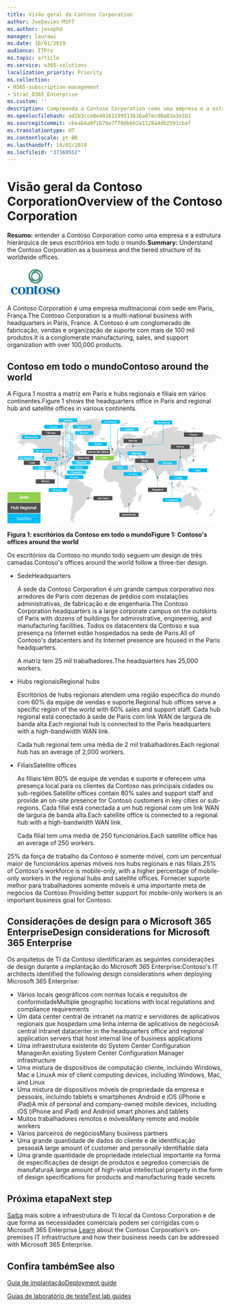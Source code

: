 ```yaml
---
title: Visão geral da Contoso Corporation
author: JoeDavies-MSFT
ms.author: josephd
manager: laurawi
ms.date: 10/01/2019
audience: ITPro
ms.topic: article
ms.service: o365-solutions
localization_priority: Priority
ms.collection:
- M365-subscription-management
- Strat_O365_Enterprise
ms.custom: ''
description: Compreenda a Contoso Corporation como uma empresa e a estrutura hierárquica de seus escritórios em todo o mundo.
ms.openlocfilehash: ad2b3cce0e40161199513616a07ecd0a83a3e1b1
ms.sourcegitcommit: c6eab4a9f1b70e7ff0db6b2a1128a4db2591cbaf
ms.translationtype: HT
ms.contentlocale: pt-BR
ms.lasthandoff: 10/02/2019
ms.locfileid: "37369552"
---
```

# <a name="overview-of-the-contoso-corporation"></a><span data-ttu-id="5eb8e-103">Visão geral da Contoso Corporation</span><span class="sxs-lookup"><span data-stu-id="5eb8e-103">Overview of the Contoso Corporation</span></span>

<span data-ttu-id="5eb8e-104">**Resumo:** entender a Contoso Corporation como uma empresa e a estrutura hierárquica de seus escritórios em todo o mundo.</span><span class="sxs-lookup"><span data-stu-id="5eb8e-104">**Summary:** Understand the Contoso Corporation as a business and the tiered structure of its worldwide offices.</span></span>

![A Contoso Corporation](./media/contoso-overview/contoso-icon.png)

<span data-ttu-id="5eb8e-106">A Contoso Corporation é uma empresa multinacional com sede em Paris, França.</span><span class="sxs-lookup"><span data-stu-id="5eb8e-106">The Contoso Corporation is a multi-national business with headquarters in Paris, France.</span></span> <span data-ttu-id="5eb8e-107">A Contoso é um conglomerado de fabricação, vendas e organização de suporte com mais de 100 mil produtos.</span><span class="sxs-lookup"><span data-stu-id="5eb8e-107">It is a conglomerate manufacturing, sales, and support organization with over 100,000 products.</span></span>

## <a name="contoso-around-the-world"></a><span data-ttu-id="5eb8e-108">Contoso em todo o mundo</span><span class="sxs-lookup"><span data-stu-id="5eb8e-108">Contoso around the world</span></span>

<span data-ttu-id="5eb8e-109">A Figura 1 mostra a matriz em Paris e hubs regionais e filiais em vários continentes.</span><span class="sxs-lookup"><span data-stu-id="5eb8e-109">Figure 1 shows the headquarters office in Paris and regional hub and satellite offices in various continents.</span></span>

![Escritórios da Contoso em todo o mundo](./media/contoso-overview/contoso-overview-fig1.png)

<span data-ttu-id="5eb8e-111">**Figura 1: escritórios da Contoso em todo o mundo**</span><span class="sxs-lookup"><span data-stu-id="5eb8e-111">**Figure 1: Contoso's offices around the world**</span></span>
 
<span data-ttu-id="5eb8e-112">Os escritórios da Contoso no mundo todo seguem um design de três camadas.</span><span class="sxs-lookup"><span data-stu-id="5eb8e-112">Contoso's offices around the world follow a three-tier design.</span></span>

- <span data-ttu-id="5eb8e-113">Sede</span><span class="sxs-lookup"><span data-stu-id="5eb8e-113">Headquarters</span></span>

  <span data-ttu-id="5eb8e-114">A sede da Contoso Corporation é um grande campus corporativo nos arredores de Paris com dezenas de prédios com instalações administrativas, de fabricação e de engenharia.</span><span class="sxs-lookup"><span data-stu-id="5eb8e-114">The Contoso Corporation headquarters is a large corporate campus on the outskirts of Paris with dozens of buildings for administrative, engineering, and manufacturing facilities.</span></span> <span data-ttu-id="5eb8e-115">Todos os datacenters da Contoso e sua presença na Internet estão hospedados na sede de Paris.</span><span class="sxs-lookup"><span data-stu-id="5eb8e-115">All of Contoso's datacenters and its Internet presence are housed in the Paris headquarters.</span></span>

  <span data-ttu-id="5eb8e-116">A matriz tem 25 mil trabalhadores.</span><span class="sxs-lookup"><span data-stu-id="5eb8e-116">The headquarters has 25,000 workers.</span></span>

- <span data-ttu-id="5eb8e-117">Hubs regionais</span><span class="sxs-lookup"><span data-stu-id="5eb8e-117">Regional hubs</span></span>

  <span data-ttu-id="5eb8e-118">Escritórios de hubs regionais atendem uma região específica do mundo com 60% da equipe de vendas e suporte.</span><span class="sxs-lookup"><span data-stu-id="5eb8e-118">Regional hub offices serve a specific region of the world with 60% sales and support staff.</span></span> <span data-ttu-id="5eb8e-119">Cada hub regional está conectado à sede de Paris com link WAN de largura de banda alta.</span><span class="sxs-lookup"><span data-stu-id="5eb8e-119">Each regional hub is connected to the Paris headquarters with a high-bandwidth WAN link.</span></span>

  <span data-ttu-id="5eb8e-120">Cada hub regional tem uma média de 2 mil trabalhadores.</span><span class="sxs-lookup"><span data-stu-id="5eb8e-120">Each regional hub has an average of 2,000 workers.</span></span>

- <span data-ttu-id="5eb8e-121">Filiais</span><span class="sxs-lookup"><span data-stu-id="5eb8e-121">Satellite offices</span></span>

  <span data-ttu-id="5eb8e-122">As filiais têm 80% de equipe de vendas e suporte e oferecem uma presença local para os clientes da Contoso nas principais cidades ou sub-regiões.</span><span class="sxs-lookup"><span data-stu-id="5eb8e-122">Satellite offices contain 80% sales and support staff and provide an on-site presence for Contoso customers in key cities or sub-regions.</span></span> <span data-ttu-id="5eb8e-123">Cada filial está conectada a um hub regional com um link WAN de largura de banda alta.</span><span class="sxs-lookup"><span data-stu-id="5eb8e-123">Each satellite office is connected to a regional hub with a high-bandwidth WAN link.</span></span>

  <span data-ttu-id="5eb8e-124">Cada filial tem uma média de 250 funcionários.</span><span class="sxs-lookup"><span data-stu-id="5eb8e-124">Each satellite office has an average of 250 workers.</span></span>

<span data-ttu-id="5eb8e-125">25% da força de trabalho da Contoso é somente móvel, com um percentual maior de funcionários apenas móveis nos hubs regionais e nas filiais.</span><span class="sxs-lookup"><span data-stu-id="5eb8e-125">25% of Contoso's workforce is mobile-only, with a higher percentage of mobile-only workers in the regional hubs and satellite offices.</span></span> <span data-ttu-id="5eb8e-126">Fornecer suporte melhor para trabalhadores somente móveis é uma importante meta de negócios da Contoso.</span><span class="sxs-lookup"><span data-stu-id="5eb8e-126">Providing better support for mobile-only workers is an important business goal for Contoso.</span></span>

## <a name="design-considerations-for-microsoft-365-enterprise"></a><span data-ttu-id="5eb8e-127">Considerações de design para o Microsoft 365 Enterprise</span><span class="sxs-lookup"><span data-stu-id="5eb8e-127">Design considerations for Microsoft 365 Enterprise</span></span>

<span data-ttu-id="5eb8e-128">Os arquitetos de TI da Contoso identificaram as seguintes considerações de design durante a implantação do Microsoft 365 Enterprise:</span><span class="sxs-lookup"><span data-stu-id="5eb8e-128">Contoso's IT architects identified the following design considerations when deploying Microsoft 365 Enterprise:</span></span> 

- <span data-ttu-id="5eb8e-129">Vários locais geográficos com normas locais e requisitos de conformidade</span><span class="sxs-lookup"><span data-stu-id="5eb8e-129">Multiple geographic locations with local regulations and compliance requirements</span></span>
- <span data-ttu-id="5eb8e-130">Um data center central de intranet na matriz e servidores de aplicativos regionais que hospedam uma linha interna de aplicativos de negócios</span><span class="sxs-lookup"><span data-stu-id="5eb8e-130">A central intranet datacenter in the headquarters office and regional application servers that host internal line of business applications</span></span>
- <span data-ttu-id="5eb8e-131">Uma infraestrutura existente do System Center Configuration Manager</span><span class="sxs-lookup"><span data-stu-id="5eb8e-131">An existing System Center Configuration Manager infrastructure</span></span>
- <span data-ttu-id="5eb8e-132">Uma mistura de dispositivos de computação cliente, incluindo Windows, Mac e Linux</span><span class="sxs-lookup"><span data-stu-id="5eb8e-132">A mix of client computing devices, including Windows, Mac, and Linux</span></span>
- <span data-ttu-id="5eb8e-133">Uma mistura de dispositivos móveis de propriedade da empresa e pessoais, incluindo tablets e smartphones Android e iOS (iPhone e iPad)</span><span class="sxs-lookup"><span data-stu-id="5eb8e-133">A mix of personal and company-owned mobile devices, including iOS (iPhone and iPad) and Android smart phones and tablets</span></span>
- <span data-ttu-id="5eb8e-134">Muitos trabalhadores remotos e móveis</span><span class="sxs-lookup"><span data-stu-id="5eb8e-134">Many remote and mobile workers</span></span>
- <span data-ttu-id="5eb8e-135">Vários parceiros de negócios</span><span class="sxs-lookup"><span data-stu-id="5eb8e-135">Many business partners</span></span>
- <span data-ttu-id="5eb8e-136">Uma grande quantidade de dados do cliente e de identificação pessoal</span><span class="sxs-lookup"><span data-stu-id="5eb8e-136">A large amount of customer and personally identifiable data</span></span>
- <span data-ttu-id="5eb8e-137">Uma grande quantidade de propriedade intelectual importante na forma de especificações de design de produtos e segredos comerciais de manufatura</span><span class="sxs-lookup"><span data-stu-id="5eb8e-137">A large amount of high-value intellectual property in the form of design specifications for products and manufacturing trade secrets</span></span>

## <a name="next-step"></a><span data-ttu-id="5eb8e-138">Próxima etapa</span><span class="sxs-lookup"><span data-stu-id="5eb8e-138">Next step</span></span>

<span data-ttu-id="5eb8e-139">[Saiba](contoso-infra-needs.md) mais sobre a infraestrutura de TI local da Contoso Corporation e de que forma as necessidades comerciais podem ser corrigidas com o Microsoft 365 Enterprise.</span><span class="sxs-lookup"><span data-stu-id="5eb8e-139">[Learn](contoso-infra-needs.md) about the Contoso Corporation’s on-premises IT infrastructure and how their business needs can be addressed with Microsoft 365 Enterprise.</span></span>

## <a name="see-also"></a><span data-ttu-id="5eb8e-140">Confira também</span><span class="sxs-lookup"><span data-stu-id="5eb8e-140">See also</span></span>

[<span data-ttu-id="5eb8e-141">Guia de implantação</span><span class="sxs-lookup"><span data-stu-id="5eb8e-141">Deployment guide</span></span>](deploy-microsoft-365-enterprise.md)

[<span data-ttu-id="5eb8e-142">Guias de laboratório de teste</span><span class="sxs-lookup"><span data-stu-id="5eb8e-142">Test lab guides</span></span>](m365-enterprise-test-lab-guides.md)



